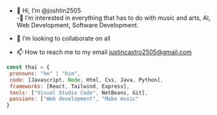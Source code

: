 - 👋 Hi, I’m @joshtin2505   
-👀 I’m interested in everything that has to do with music and arts, AI, Web Development, Software Development.

- 💞️ I’m looking to collaborate on all
- 📫 How to reach me to my email justincastro2505@gmail.com

 ```javascript
const thai = {
  pronouns: "he" | "him",
  code: [Javascript, Node, Html, Css, Java, Python],
  frameworks: [React, Tailwind, Express],
  tools: ["Visual Studio Code", NetBeans, Git],
  passions: ["Web development", "Make music"
}
```
<!---
joshtin2505/joshtin2505 is a ✨ special ✨ repository because its `README.md` (this file) appears on your GitHub profile.
You can click the Preview link to take a look at your changes.
--->
